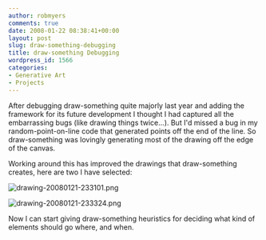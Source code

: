 ```yaml
---
author: robmyers
comments: true
date: 2008-01-22 08:38:41+00:00
layout: post
slug: draw-something-debugging
title: draw-something Debugging
wordpress_id: 1566
categories:
- Generative Art
- Projects
---
```


After debugging draw-something quite majorly last year and adding the framework for its future development I thought I had captured all the embarrassing bugs (like drawing things twice...). But I'd missed a bug in my random-point-on-line code that generated points off the end of the line. So draw-something was lovingly generating most of the drawing off the edge of the canvas.  
  
Working around this has improved the drawings that draw-something creates, here are two I have selected:  
  
![drawing-20080121-233101.png](/wp-content/uploads/2008/01/drawing-20080121-233101.png)  
  
![drawing-20080121-233324.png](/wp-content/uploads/2008/01/drawing-20080121-233324.png)  
  
Now I can start giving draw-something heuristics for deciding what kind of elements should go where, and when.  


